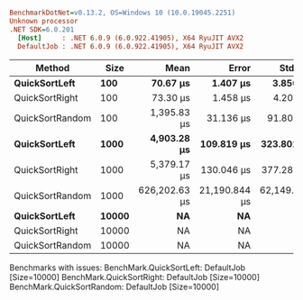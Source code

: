``` ini

BenchmarkDotNet=v0.13.2, OS=Windows 10 (10.0.19045.2251)
Unknown processor
.NET SDK=6.0.201
  [Host]     : .NET 6.0.9 (6.0.922.41905), X64 RyuJIT AVX2
  DefaultJob : .NET 6.0.9 (6.0.922.41905), X64 RyuJIT AVX2


```
|          Method |  Size |          Mean |         Error |        StdDev |        Median |       Gen0 |  Allocated |
|---------------- |------ |--------------:|--------------:|--------------:|--------------:|-----------:|-----------:|
|   **QuickSortLeft** |   **100** |      **70.67 μs** |      **1.407 μs** |      **3.850 μs** |      **70.33 μs** |     **6.1035** |    **25608 B** |
|  QuickSortRight |   100 |      73.30 μs |      1.458 μs |      4.206 μs |      71.75 μs |     6.1035 |    25607 B |
| QuickSortRandom |   100 |   1,395.83 μs |     31.136 μs |     91.806 μs |   1,389.73 μs |   134.7656 |   564658 B |
|   **QuickSortLeft** |  **1000** |   **4,903.28 μs** |    **109.819 μs** |    **323.802 μs** |   **4,866.95 μs** |    **54.6875** |   **258391 B** |
|  QuickSortRight |  1000 |   5,379.17 μs |    130.046 μs |    377.288 μs |   5,367.45 μs |    54.6875 |   258410 B |
| QuickSortRandom |  1000 | 626,202.63 μs | 21,190.844 μs | 62,149.077 μs | 620,434.00 μs | 13000.0000 | 57637176 B |
|   **QuickSortLeft** | **10000** |            **NA** |            **NA** |            **NA** |            **NA** |          **-** |          **-** |
|  QuickSortRight | 10000 |            NA |            NA |            NA |            NA |          - |          - |
| QuickSortRandom | 10000 |            NA |            NA |            NA |            NA |          - |          - |

Benchmarks with issues:
  BenchMark.QuickSortLeft: DefaultJob [Size=10000]
  BenchMark.QuickSortRight: DefaultJob [Size=10000]
  BenchMark.QuickSortRandom: DefaultJob [Size=10000]
